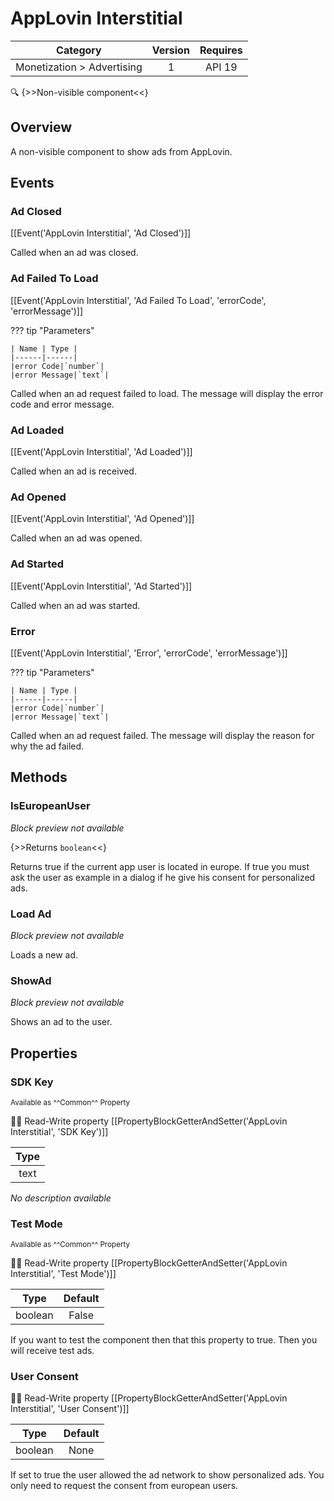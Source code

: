 # AppLovin Interstitial

| Category | Version | Requires |
|:--------:|:-------:|:--------:|
|Monetization > Advertising|1|API 19 | Android 4.4 - 4.4.4 KitKat|

:mag: {>>Non-visible component<<}

## Overview

A non-visible component to show ads from AppLovin.

## Events

### Ad Closed

[[Event('AppLovin Interstitial', 'Ad Closed')]]

Called when an ad was closed.

### Ad Failed To Load

[[Event('AppLovin Interstitial', 'Ad Failed To Load', 'errorCode', 'errorMessage')]]

??? tip "Parameters"

    | Name | Type |
    |------|------|
    |error Code|`number`|
    |error Message|`text`|


Called when an ad request failed to load. The message will display the error code and error message.

### Ad Loaded

[[Event('AppLovin Interstitial', 'Ad Loaded')]]

Called when an ad is received.

### Ad Opened

[[Event('AppLovin Interstitial', 'Ad Opened')]]

Called when an ad was opened.

### Ad Started

[[Event('AppLovin Interstitial', 'Ad Started')]]

Called when an ad was started.

### Error

[[Event('AppLovin Interstitial', 'Error', 'errorCode', 'errorMessage')]]

??? tip "Parameters"

    | Name | Type |
    |------|------|
    |error Code|`number`|
    |error Message|`text`|


Called when an ad request failed. The message will display the reason for why the ad failed.

## Methods

### IsEuropeanUser

_Block preview not available_

{>>Returns `boolean`<<}

Returns true if the current app user is located in europe. If true you must ask the user as example in a dialog if he give his consent for personalized ads.

### Load Ad

_Block preview not available_

Loads a new ad.

### ShowAd

_Block preview not available_

Shows an ad to the user.

## Properties

### SDK Key

<small>Available as ^^Common^^ Property</small>

:eyes::pencil: Read-Write property
[[PropertyBlockGetterAndSetter('AppLovin Interstitial', 'SDK Key')]]

| Type |
|:----:|
|text|

_No description available_

### Test Mode

<small>Available as ^^Common^^ Property</small>

:eyes::pencil: Read-Write property
[[PropertyBlockGetterAndSetter('AppLovin Interstitial', 'Test Mode')]]

| Type | Default |
|:----:|:-------:|
|boolean|False|

If you want to test the component then that this property to true. Then you will receive test ads.

### User Consent

:eyes::pencil: Read-Write property
[[PropertyBlockGetterAndSetter('AppLovin Interstitial', 'User Consent')]]

| Type | Default |
|:----:|:-------:|
|boolean|None|

If set to true the user allowed the ad network to show personalized ads. You only need to request the consent from european users.